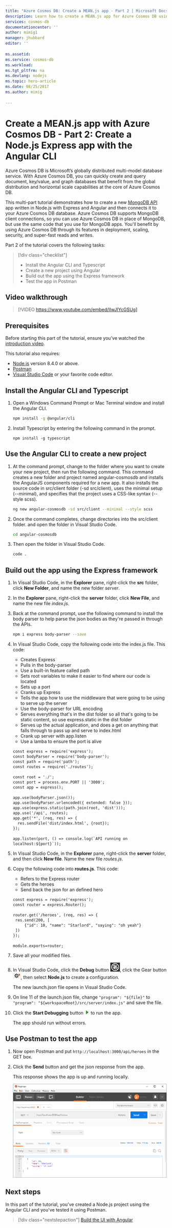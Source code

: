 ```yaml
---
title: "Azure Cosmos DB: Create a MEAN.js app - Part 2 | Microsoft Docs"
description: Learn how to create a MEAN.js app for Azure Cosmos DB using the exact same APIs you use for MongoDB. 
services: cosmos-db
documentationcenter: ''
author: mimig1
manager: jhubbard
editor: ''

ms.assetid: 
ms.service: cosmos-db
ms.workload: 
ms.tgt_pltfrm: na
ms.devlang: nodejs
ms.topic: hero-article
ms.date: 08/25/2017
ms.author: mimig

---
```

# Create a MEAN.js app with Azure Cosmos DB - Part 2: Create a Node.js Express app with the Angular CLI 

Azure Cosmos DB is Microsoft’s globally distributed multi-model database service. With Azure Cosmos DB, you can quickly create and query document, key/value, and graph databases that benefit from the global distribution and horizontal scale capabilities at the core of Azure Cosmos DB. 

This multi-part tutorial demonstrates how to create a new [MongoDB API](mongodb-introduction.md) app written in Node.js with Express and Angular and then connects it to your Azure Cosmos DB database. Azure Cosmos DB supports MongoDB client connections, so you can use Azure Cosmos DB in place of MongoDB, but use the same code that you use for MongoDB apps. You'll benefit by using Azure Cosmos DB through its features in deployment, scaling, security, and super-fast reads and writes.

Part 2 of the tutorial covers the following tasks:

> [!div class="checklist"]
> * Install the Angular CLI and Typescript
> * Create a new project using Angular
> * Build out the app using the Express framework
> * Test the app in Postman

## Video walkthrough

> [!VIDEO https://www.youtube.com/embed/lIwJIYcGSUg]

## Prerequisites

Before starting this part of the tutorial, ensure you've watched the [introduction video](tutorial-develop-mongodb-nodejs.md).

This tutorial also requires: 
* [Node.js](https://nodejs.org/) version 8.4.0 or above.
* [Postman](https://www.getpostman.com/)
* [Visual Studio Code](https://code.visualstudio.com/) or your favorite code editor.

## Install the Angular CLI and Typescript

1. Open a Windows Command Prompt or Mac Terminal window and install the Angular CLI.

    ```bash
    npm install -g @angular/cli
    ```

2. Install Typescript by entering the following command in the prompt. 

    ```
    npm install -g typescript
    ```

## Use the Angular CLI to create a new project

1. At the command prompt, change to the folder where you want to create your new project, then run the following command. This command creates a new folder and project named angular-cosmosdb and installs the AngularJS components required for a new app. It also installs the source code in src/client folder (-sd src/client), uses the minimal setup (--minimal), and specifies that the project uses a CSS-like syntax (--style scss).

    ```bash
    ng new angular-cosmosdb -sd src/client --minimal --style scss
    ```

2. Once the command completes, change directories into the src/client folder.
 and open the folder in Visual Studio Code.

    ```bash
    cd angular-cosmosdb
    ```

3. Then open the folder in Visual Studio Code.

    ```bash
    code .
    ```

## Build out the app using the Express framework

1. In Visual Studio Code, in the **Explorer** pane, right-click the **src** folder, click **New Folder**, and name the new folder *server*.
2. In the **Explorer** pane, right-click the **server** folder, click **New File**, and name the new file *index.js*.
3. Back at the command prompt, use the following command to install the body parser to help parse the json bodies as they're passed in through the APIs.

    ```bash
    npm i express body-parser --save
    ```

4. In Visual Studio Code, copy the following code into the index.js file. This code:
    * Creates Express
    * Pulls in the body-parser
    * Use a built-in feature called path
    * Sets root variables to make it easier to find where our code is located
    * Sets up a port
    * Cranks up Express
    * Tells the app how to use the middleware that were going to be using to serve up the server
    * Use the body-parser for URL encoding
    * Serves everything that's in the dist folder so all that's going to be static content, so use express.static in the dist folder
    * Serves up the actual application, and does a get on anything that falls through to pass up and serve to index.html
    * Crank up server with app.listen
    * Use a lamba to ensure the port is alive
    
    ```node
    const express = require('express');
    const bodyParser = require('body-parser');
    const path = require('path');
    const routes = require('./routes');

    const root = './';
    const port = process.env.PORT || '3000';
    const app = express();

    app.use(bodyParser.json());
    app.use(bodyParser.urlencoded({ extended: false }));
    app.use(express.static(path.join(root, 'dist')));
    app.use('/api', routes);
    app.get('*', (req, res) => {
      res.sendFile('dist/index.html', {root});
    });

    app.listen(port, () => console.log(`API running on localhost:${port}`));
    ```

5. In Visual Studio Code, in the **Explorer** pane, right-click the **server** folder, and then click **New file**. Name the new file *routes.js*. 

6. Copy the following code into **routes.js**. This code:
    * Refers to the Express router
    * Gets the heroes
    * Send back the json for an defined hero

    ```node
    const express = require('express');
    const router = express.Router();

    router.get('/heroes', (req, res) => {
     res.send(200, [
         {"id": 10, "name": "Starlord", "saying": "oh yeah"}
     ])
    });

    module.exports=router;
    ```

7. Save all your modified files. 

8. In Visual Studio Code, click the **Debug** button ![Debug icon in Visual Studio Code](./media/tutorial-develop-mongodb-nodejs-part2/debug-button.png), click the Gear button ![Gear button in Visual Studio Code](./media/tutorial-develop-mongodb-nodejs-part2/gear-button.png), then select **Node.js** to create a configuration.

   The new launch.json file opens in Visual Studio Code.

8. On line 11 of the launch.json file, change `"program": "${file}"` to `"program": "${workspaceRoot}/src/server/index.js"` and save the file.

9. Click the **Start Debugging** button ![Debug icon in Visual Studio Code](./media/tutorial-develop-mongodb-nodejs-part2/start-debugging-button.png) to run the app.

    The app should run without errors.

## Use Postman to test the app

1. Now open Postman and put `http://localhost:3000/api/heroes` in the GET box. 

2. Click the **Send** button and get the json response from the app. 

    This response shows the app is up and running locally. 

    ![Postman showing the request and the response](./media/tutorial-develop-mongodb-nodejs-part2/azure-cosmos-db-postman.png)


## Next steps

In this part of the tutorial, you've created a Node.js project using the Angular CLI and you've tested it using Postman. 

> [!div class="nextstepaction"]
> [Build the UI with Angular](tutorial-develop-mongodb-nodejs-part3.md)
